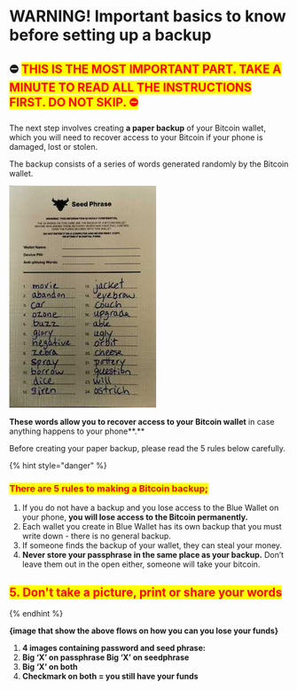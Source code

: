 # WARNING! Important basics to know before setting up a backup

## ⛔️ <mark style="color:red;">T</mark><mark style="color:red;">**HIS IS THE MOST IMPORTANT PART. TAKE A MINUTE TO READ ALL THE INSTRUCTIONS FIRST. DO NOT SKIP. ⛔️**</mark>

The next step involves creating **a paper backup** of your Bitcoin wallet, which you will need to recover access to your Bitcoin if your phone is damaged, lost or stolen.&#x20;

The backup consists of a series of words generated randomly by the Bitcoin wallet.

![Example of a 24-word backup](../.gitbook/assets/seedphrase.jpg)

**These words allow you to recover access to your Bitcoin wallet** in case anything happens to your phone**.**&#x20;

Before creating your paper backup, please read the 5 rules below carefully.

{% hint style="danger" %}
### <mark style="color:red;">**There are 5 rules to making a Bitcoin backup;**</mark>

1. If you do not have a backup and you lose access to the Blue Wallet on your phone, **you will lose access to the Bitcoin permanently.**
2. Each wallet you create in Blue Wallet has its own backup that you must write down - there is no general backup.
3. If someone finds the backup of your wallet, they can steal your money.
4. **Never store your passphrase in the same place as your backup.** Don’t leave them out in the open either, someone will take your bitcoin.

## <mark style="color:red;">5. Don't take a picture, print or share your words</mark>
{% endhint %}

**{image that show the above flows on how you can you lose your funds}**&#x20;

1. **4 images containing password and seed phrase:**&#x20;
2. **Big ‘X’ on passphrase Big ‘X’ on seedphrase**&#x20;
3. **Big ‘X’ on both**&#x20;
4. **Checkmark on both = you still have your funds**
